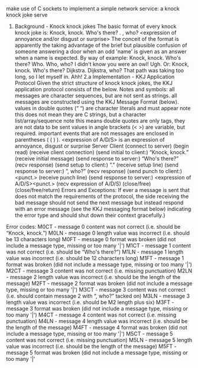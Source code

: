 make use of C sockets to implement a simple network service: a knock 
knock joke serve

1. Background - Knock knock jokes
 The basic format of every knock knock joke is:
Knock, knock.
Who's there?
<setup line>.
<setup line>, who?
<punch line><punctuation>
<expression of annoyance and/or disgust or surprise><punctuation>
 The conceit of the format is apparently the taking advantage of the brief but plausible confusion of 
someone answering a door when an odd 'name' is given as an answer when a name is expected. By 
way of example:
Knock, knock.
Who's there?
Who.
Who, who?
I didn't know you were an owl!
Ugh.
Or:
Knock, knock.
Who's there?
Dijkstra.
Dijkstra, who?
That path was taking too long, so I let myself in.
Ahh!
2.a Implementation - KKJ Application Protocol
 Given the strict structure of knock knock jokes, the KKJ application protocol consists of the below.
 Notes and symbols:
all messages are character sequences, but are not sent as strings.
all messages are constructed using the KKJ Message Format (below).
values in double quotes (“ “) are character literals and must appear
 note this does not mean they are C strings, but a character list/array/sequence
 note this means double quotes are only tags, they are not data to be sent
values in angle brackets (< >) are variable, but required.
important events that are not messages are enclosed in parentheses ( ( ) ).
<expression of A/D/S> is an expression of annoyance, disgust or surprise
Server Client
(connect to server)
(begin read)
 (receive client connection)
 (send initial to client:)
 “Knock, knock.”
(receive initial message)
(send response to server:)
 “Who's there?”
 (recv response)
 (send setup to client:)
 <setup line>”.” (receive setup line)
(send response to server:)
 <setup line>”, who?”
 (recv response)
 (send punch to client:)
 <punch line><punct.>
(receive punch line)
(send response to server:)
 <expression of A/D/S><punct.>
 (recv expression of A/D/S)
 (close/free)
(close/free/return)
Errors and Exceptions:
 If ever a message is sent that does not match the requirements of the protocol, the side receiving the
bad message should not send the next message but instead respond with an error message (see the 
KKJ messaging format below) indicating the error type and should shut down their context gracefully.}

Error codes:
M0CT - message 0 content was not correct (i.e. should be “Knock, knock.”)
 M0LN - message 0 length value was incorrect (i.e. should be 13 characters long)
 M0FT - message 0 format was broken (did not include a message type, missing or too many '|')
M1CT - message 1 content was not correct (i.e. should be “Who's there?”)
M1LN - message 1 length value was incorrect (i.e. should be 12 characters long)
 M1FT - message 1 format was broken (did not include a message type, missing or too many '|')
M2CT - message 3 content was not correct (i.e. missing punctuation)
M2LN - message 2 length value was incorrect (i.e. should be the length of the message)
 M2FT - message 2 format was broken (did not include a message type, missing or too many '|')
M3CT - message 3 content was not correct
 (i.e. should contain message 2 with “, who?” tacked on)
M3LN - message 3 length value was incorrect (i.e. should be M2 length plus six)
 M3FT - message 3 format was broken (did not include a message type, missing or too many '|')
M4CT - message 4 content was not correct (i.e. missing punctuation)
M4LN - message 4 length value was incorrect (i.e. should be the length of the message)
 M4FT - message 4 format was broken (did not include a message type, missing or too many '|')
M5CT - message 5 content was not correct (i.e. missing punctuation)
M5LN - message 5 length value was incorrect (i.e. should be the length of the message)
 M5FT - message 5 format was broken (did not include a message type, missing or too many '|'
